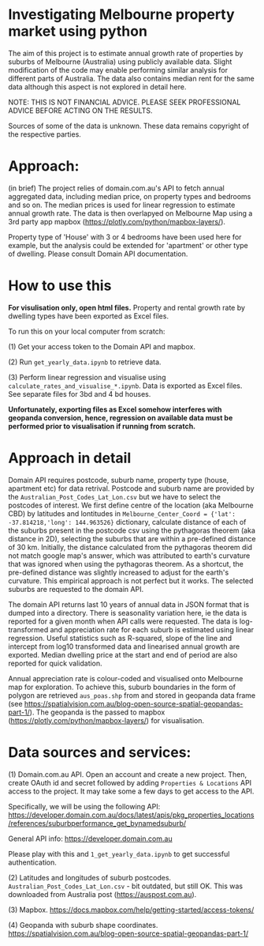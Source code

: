 # Investigating Melbourne property market using python

The aim of this project is to estimate annual growth rate of properties by suburbs of Melbourne (Australia) using publicly available data. Slight modification of the code may enable performing similar analysis for different parts of Australia. The data also contains median rent for the same data although this aspect is not explored in detail here.  

NOTE: THIS IS NOT FINANCIAL ADVICE. PLEASE SEEK PROFESSIONAL ADVICE BEFORE ACTING ON THE RESULTS. 

Sources of some of the data is unknown. These data remains copyright of the respective parties. 

# Approach: 
(in brief)
The project relies of domain.com.au's API to fetch annual aggregated data, including median price, on property types and bedrooms and so on. The median prices is used for linear regression to estimate annual growth rate. The data is then overlapyed on Melbourne Map using a 3rd party app mapbox (https://plotly.com/python/mapbox-layers/).

Property type of 'House' with 3 or 4 bedrooms have been used here for example, but the analysis could be extended for 'apartment' or other type of dwelling. Please consult Domain API documentation. 

# How to use this

**For visulisation only, open html files.** Property and rental growth rate by dwelling types have been exported as Excel files. 

To run this on your local computer from scratch:

(1) Get your access token to the Domain API and mapbox.

(2) Run `get_yearly_data.ipynb` to retrieve data.

(3) Perform linear regression and visualise using `calculate_rates_and_visualise_*.ipynb`. Data is exported as Excel files. See separate files for 3bd and 4 bd houses. 

**Unfortunately, exporting files as Excel somehow interferes with geopanda conversion, hence, regression on available data must be performed prior to visualisation if running from scratch.**


# Approach in detail
Domain API requires postcode, suburb name, property type (house, apartment etc) for data retrival. Postcode and suburb name are provided by the `Australian_Post_Codes_Lat_Lon.csv` but we have to select the postcodes of interest. We first define centre of the location (aka Melbourne CBD) by latitudes and lontitudes in `Melbourne_Center_Coord = {'lat': -37.814218,'long': 144.963526}` dictionary, calculate distance of each of the suburbs present in the postcode csv using the pythagoras theorem (aka distance in 2D), selecting the suburbs that are within a pre-defined distance of 30 km. Initially, the distance calculated from the pythagoras theorem did not match google map's answer, which was attributed to earth's curvature that was ignored when using the pythagoras theorem. As a shortcut, the pre-defined distance was slightly increased to adjust for the earth's curvature. This empirical approach is not perfect but it works. The selected suburbs are requested to the domain API.

The domain API returns last 10 years of annual data in JSON format that is dumped into a directory. There is seasonality variation here, ie the data is reported for a given month when API calls were requested. The data is log-transformed and appreciation rate for each suburb is estimated using linear regression. Useful statistics such as R-squared, slope of the line and intercept from log10 transformed data and linearised annual growth are exported. Median dwelling price at the start and end of period are also reported for quick validation. 


Annual appreciation rate is colour-coded and  visualised onto Melbourne map for exploration. To achieve this, suburb boundaries in the form of polygon are retrieved `aus_poas.shp` from and stored in geopanda data frame (see https://spatialvision.com.au/blog-open-source-spatial-geopandas-part-1/). The geopanda is the passed to  mapbox (https://plotly.com/python/mapbox-layers/) for visualisation. 

# Data sources and services: 
(1) Domain.com.au API. Open an account and create a new project. Then, create OAuth id and secret followed by adding `Properties & Locations` API access to the project. It may take some a few days to get access to the API.

Specifically, we will be using the following API: https://developer.domain.com.au/docs/latest/apis/pkg_properties_locations/references/suburbperformance_get_bynamedsuburb/

General API info: https://developer.domain.com.au

Please play with this and `1_get_yearly_data.ipynb` to get successful authentication.


(2) Latitudes and longitudes of suburb postcodes. `Australian_Post_Codes_Lat_Lon.csv` - bit outdated, but still OK. This was downloaded from Australia post (https://auspost.com.au).

(3) Mapbox. https://docs.mapbox.com/help/getting-started/access-tokens/

(4) Geopanda with suburb shape coordinates. https://spatialvision.com.au/blog-open-source-spatial-geopandas-part-1/


